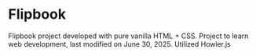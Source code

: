 # Flipbook
Flipbook project developed with pure vanilla HTML + CSS.
Project to learn web development, last modified on June 30, 2025.
Utilized Howler.js 

 
